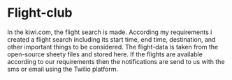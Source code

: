 # Flight-club
In the kiwi.com, the flight search is made.
According my requirements i created a flight search including its start time, end time, destination, and other important things to be considered.
The flight-data is taken from the open-source sheety files and stored here.
If the flights are available according to our requirements then the notifications are send to us with the sms or email using the Twilio platform. 
